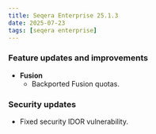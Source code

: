 ```yaml
---
title: Seqera Enterprise 25.1.3
date: 2025-07-23
tags: [seqera enterprise]
---
```


### Feature updates and improvements

- **Fusion**
    - Backported Fusion quotas.

### Security updates

- Fixed security IDOR vulnerability.
